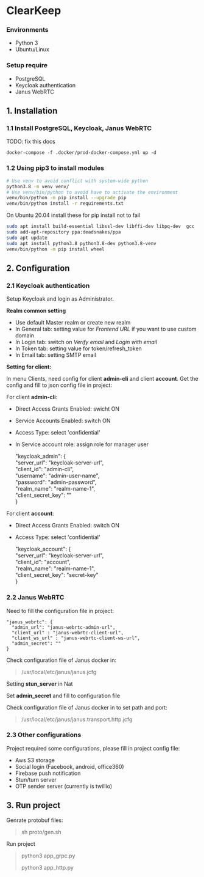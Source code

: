 
# ClearKeep  
### Environments
- Python 3  
- Ubuntu/Linux  
 ### Setup require
- PostgreSQL
- Keycloak authentication  
- Janus WebRTC

## 1. Installation  
### 1.1 Install PostgreSQL, Keycloak, Janus WebRTC  

TODO: fix this docs

`docker-compose -f .docker/prod-docker-compose.yml up -d`

### 1.2 Using pip3 to install modules  
```bash
# Use venv to avoid conflict with system-wide python
python3.8 -m venv venv/
# Use venv/bin/python to avoid have to activate the environment
venv/bin/python -m pip install --upgrade pip
venv/bin/python install -r requirements.txt  
```
On Ubuntu 20.04 install these for pip install not to fail
```bash
sudo apt install build-essential libssl-dev libffi-dev libpq-dev  gcc 
sudo add-apt-repository ppa:deadsnakes/ppa
sudo apt update
sudo apt install python3.8 python3.8-dev python3.8-venv
venv/bin/python -m pip install wheel
```

## 2. Configuration  
### 2.1 Keycloak authentication  
Setup Keycloak and login as Administrator.

**Realm common setting**
- Use default Master realm or create new realm  
- In General tab: setting value for *Frontend URL* if you want to use custom domain
- In Login tab: switch on *Verify email* and *Login with email*
- In Token tab: setting value for token/refresh_token
- In Email tab: setting SMTP email

**Setting for client:**

In menu Clients, need config for client **admin-cli** and client **account**. Get the config and fill to json config file in project:

For client **admin-cli**:

- Direct Access Grants Enabled: swicht ON
- Service Accounts Enabled: switch ON
- Access Type: select 'confidential'
- In Service account role: assign role for manager user


    "keycloak_admin": {  
          "server_url": "keycloak-server-url",  
          "client_id": "admin-cli",  
          "username": "admin-user-name",  
          "password": "admin-password",  
          "realm_name": "realm-name-1",  
          "client_secret_key": ""  
      }

For client **account**:
- Direct Access Grants Enabled: switch ON
- Access Type: select 'confidential'


    "keycloak_account": {  
      "server_url": "keycloak-server-url",  
      "client_id": "account",  
      "realm_name": "realm-name-1",  
      "client_secret_key": "secret-key"  
    }

### 2.2 Janus WebRTC  
Need to fill the configuration file in project:

    "janus_webrtc": {  
      "admin_url": "janus-webrtc-admin-url",  
      "client_url" : "janus-webrtc-client-url",  
      "client_ws_url" : "janus-webrtc-client-ws-url",  
      "admin_secret": ""  
    }

Check configuration file of Janus docker in:
 > /usr/local/etc/janus/janus.jcfg

Setting **stun_server** in Nat

Set **admin_secret** and fill to configuration file

Check configuration file of Janus docker in to set path and port:
 > /usr/local/etc/janus/janus.transport.http.jcfg

### 2.3 Other configurations
Project required some configurations, please fill in project config file:

- Aws S3 storage  
- Social login (Facebook, android, office360)
- Firebase push notification
- Stun/turn server
- OTP sender server (currently is twillio)



## 3. Run project  
Genrate protobuf files:
> sh proto/gen.sh

Run project

> python3 app_grpc.py
>
> python3 app_http.py
